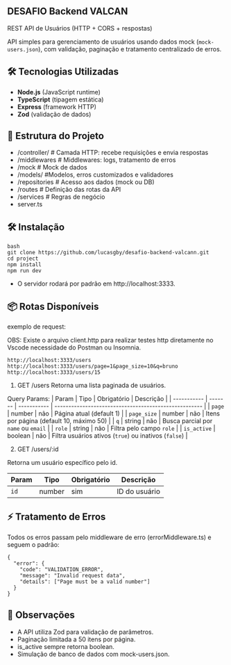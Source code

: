 ## DESAFIO Backend VALCAN

REST API de Usuários (HTTP + CORS + respostas)

API simples para gerenciamento de usuários usando dados mock (`mock-users.json`), com validação, paginação e tratamento centralizado de erros.

## 🛠 Tecnologias Utilizadas
- **Node.js** (JavaScript runtime)
- **TypeScript** (tipagem estática)
- **Express** (framework HTTP)
- **Zod** (validação de dados)

## 🚀 Estrutura do Projeto

- /controller/ # Camada HTTP: recebe requisições e envia respostas
- /middlewares # Middlewares: logs, tratamento de erros
- /mock # Mock de dados
- /models/ #Modelos, erros customizados e validadores
- /repositories # Acesso aos dados (mock ou DB)
- /routes # Definição das rotas da API
- /services # Regras de negócio
- server.ts

## 🛠 Instalação

```
bash
git clone https://github.com/lucasgby/desafio-backend-valcann.git
cd project
npm install
npm run dev
```

- O servidor rodará por padrão em http://localhost:3333.

## 📦 Rotas Disponíveis

exemplo de request:

OBS: Existe o arquivo client.http para realizar testes http diretamente no Vscode
necessidade do Postman ou Insomnia.

```
http://localhost:3333/users
http://localhost:3333/users/page=1&page_size=10&q=bruno
http://localhost:3333/users/15
```

1. GET /users
Retorna uma lista paginada de usuários.

Query Params:
| Param       | Tipo    | Obrigatório | Descrição                                             |
| ----------- | ------- | ----------- | ----------------------------------------------------- |
| `page`      | number  | não         | Página atual (default 1)                              |
| `page_size` | number  | não         | Itens por página (default 10, máximo 50)              |
| `q`         | string  | não         | Busca parcial por `name` ou `email`                   |
| `role`      | string  | não         | Filtra pelo campo `role`                              |
| `is_active` | boolean | não         | Filtra usuários ativos (`true`) ou inativos (`false`) |


2. GET /users/:id

Retorna um usuário específico pelo id.

| Param | Tipo   | Obrigatório | Descrição     |
| ----- | ------ | ----------- | ------------- |
| `id`  | number | sim         | ID do usuário |

## ⚡ Tratamento de Erros
Todos os erros passam pelo middleware de erro (errorMiddleware.ts) e seguem o padrão:

```
{
  "error": {
    "code": "VALIDATION_ERROR",
    "message": "Invalid request data",
    "details": ["Page must be a valid number"]
  }
}
```

## 📝 Observações

- A API utiliza Zod para validação de parâmetros.
- Paginação limitada a 50 itens por página.
- is_active sempre retorna boolean.
- Simulação de banco de dados com mock-users.json.